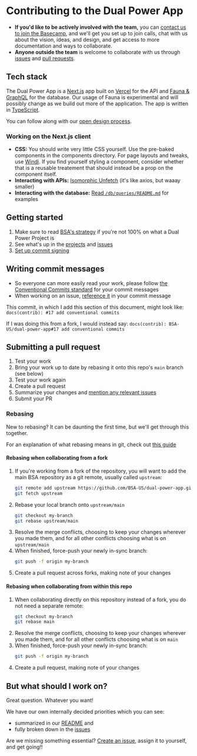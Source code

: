 # Contributing to the Dual Power App

- **If you'd like to be actively involved with the team,** you can [contact us to join the Basecamp](https://blacksocialists.us/contact), and we'll get you set up to join calls, chat with us about the vision, ideas, and design, and get access to more documentation and ways to collaborate.
- **Anyone outside the team** is welcome to collaborate with us through [issues](https://github.com/BSA-US/dual-power-app/issues) and [pull requests](https://help.github.com/en/github/collaborating-with-issues-and-pull-requests/creating-a-pull-request-from-a-fork).

## Tech stack

The Dual Power App is a [Next.js](https://nextjs.org) app built on [Vercel](https://vercel.com) for the API and [Fauna & GraphQL](https://docs.fauna.com/fauna/current/api/graphql/) for the database. Our usage of Fauna is experimental and will possibly change as we build out more of the application. The app is written in [TypeScript](https://www.typescriptlang.org).

You can follow along with our [open design process](https://dualpower.app/open-design).
### Working on the Next.js client

- **CSS:** You should write very little CSS yourself. Use the pre-baked components in the components directory. For page layouts and tweaks, use [Windi](https://windicss.org/). If you find yourself styling a component, consider whether that is a reusable treatement that should instead be a prop on the component itself.
- **Interacting with APIs:** [Isomorphic Unfetch](https://github.com/developit/unfetch/tree/master/packages/isomorphic-unfetch) (it's like axios, but waaay smaller)
- **Interacting with the database:** [Read `/db/queries/README.md`](https://github.com/BSA-US/dual-power-app/blob/main/db/queries/README.md) for examples

## Getting started

1. Make sure to read [BSA's strategy](https://blacksocialists.us/our-strategy) if you're not 100% on what a Dual Power Project is
2. See what's up in the [projects](https://github.com/BSA-US/dual-power-app/projects) and [issues](https://github.com/BSA-US/dual-power-app/issues)
3. [Set up commit signing](https://help.github.com/en/github/authenticating-to-github/signing-commits)

## Writing commit messages

- So everyone can more easily read your work, please follow [the Conventional Commits standard](https://www.conventionalcommits.org/) for your commit messages
- When working on an issue, [reference it](https://help.github.com/en/github/writing-on-github/autolinked-references-and-urls#issues-and-pull-requests) in your commit message

This commit, in which I add this section of this document, might look like:
    ```
    docs(contrib): #17 add conventional commits
    ```

If I was doing this from a fork, I would instead say:
    ```
    docs(contrib): BSA-US/dual-power-app#17 add conventional commits
    ```

## Submitting a pull request

1. Test your work
2. Bring your work up to date by rebasing it onto this repo's `main` branch (see below)
3. Test your work again
4. Create a pull request
5. Summarize your changes and [mention any relevant issues](https://help.github.com/en/github/writing-on-github/autolinked-references-and-urls#issues-and-pull-requests)
6. Submit your PR

### Rebasing

New to rebasing? It can be daunting the first time, but we'll get through this together.

For an explanation of what rebasing means in git, check out [this guide](https://git-scm.com/book/en/v2/Git-Branching-Rebasing)

#### Rebasing when collaborating from a fork

1. If you're working from a fork of the repository, you will want to add the main BSA repository as a git remote, usually called `upstream`:
    ```sh
    git remote add upstream https://github.com/BSA-US/dual-power-app.git
    git fetch upstream
    ```
2. Rebase your local branch onto `upstream/main`
    ```sh
    git checkout my-branch
    git rebase upstream/main
    ```
3. Resolve the merge conflicts, choosing to keep your changes wherever you made them, and for all other conflicts choosing what is on `upstream/main`
4. When finished, force-push your newly in-sync branch:
    ```sh
    git push -f origin my-branch
    ```
5. Create a pull request across forks, making note of your changes

#### Rebasing when collaborating from within this repo

1. When collaborating directly on this repository instead of a fork, you do not need a separate remote:
    ```sh
    git checkout my-branch
    git rebase main
    ```
2. Resolve the merge conflicts, choosing to keep your changes wherever you made them, and for all other conflicts choosing what is on `main`
3. When finished, force-push your newly in-sync branch:
    ```sh
    git push -f origin my-branch
    ```
4. Create a pull request, making note of your changes

## But what should I work on?

Great question. Whatever you want!

We have our own internally decided priorities which you can see:
- summarized in our [README](https://github.com/BSA-US/dual-power-app/blob/main/README.md) and
- fully broken down in the [issues](https://github.com/BSA-US/dual-power-app/issues)

Are we missing something essential? [Create an issue](https://github.com/BSA-US/dual-power-app/issues/new), assign it to yourself, and get going!!
